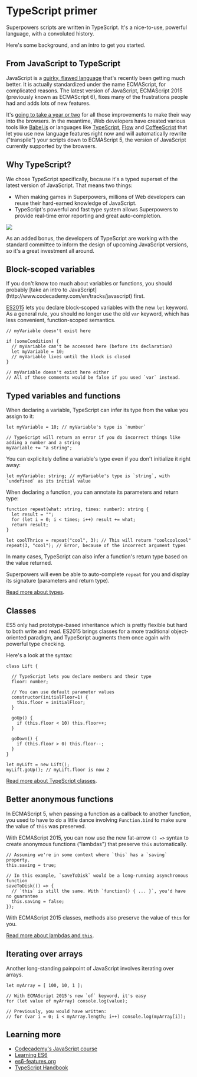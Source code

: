 # TypeScript primer

Superpowers scripts are written in TypeScript.
It's a nice-to-use, powerful language, with a convoluted history.

Here's some background, and an intro to get you started.

## From JavaScript to TypeScript

JavaScript is a [quirky, flawed language](https://www.destroyallsoftware.com/talks/wat) that's recently been getting much better.
It is actually standardized under the name ECMAScript, for complicated reasons.
The latest version of JavaScript, ECMAScript 2015 (previously known as ECMAScript 6), fixes many of the frustrations people had and adds lots of new features.

It's [going to take a year or two](https://kangax.github.io/compat-table/es6/) for all those improvements to make their way into the browsers.
In the meantime, Web developers have created various tools like [Babel.js](https://babeljs.io/)
or languages like [TypeScript](http://www.typescriptlang.org/), [Flow](http://flowtype.org/) and [CoffeeScript](http://coffeescript.org/)
that let you use new language features right now and will automatically rewrite ("transpile") your scripts down to ECMAScript 5, the version of JavaScript currently supported by the browsers.

## Why TypeScript?

We chose TypeScript specifically, because it's a typed superset of the latest version of JavaScript. That means two things:

  * When making games in Superpowers, millions of Web developers can reuse their hard-earned knowledge of JavaScript.
  * TypeScript's powerful and fast type system allows Superpowers to provide real-time error reporting and great auto-completion.

![](http://i.imgur.com/vnJU8Tt.gif)

As an added bonus, the developers of TypeScript are working with the standard committee to inform the design of upcoming JavaScript versions,
so it's a great investment all around.

## Block-scoped variables

<div class="note">
  If you don't know too much about variables or functions, you should probably [take an intro to JavaScript](http://www.codecademy.com/en/tracks/javascript) first.
</div>

<abbr title="ECMAScript 2015">ES2015</abbr> lets you declare block-scoped variables with the new `let` keyword.
As a general rule, you should no longer use the old `var` keyword, which has less convenient, function-scoped semantics.

```
// myVariable doesn't exist here

if (someCondition) {
  // myVariable can't be accessed here (before its declaration)
  let myVariable = 10;
  // myVariable lives until the block is closed
}

// myVariable doesn't exist here either
// All of those comments would be false if you used `var` instead.
```

## Typed variables and functions

When declaring a variable, TypeScript can infer its type from the value you assign to it:

```
let myVariable = 10; // myVariable's type is `number`

// TypeScript will return an error if you do incorrect things like adding a number and a string 
myVariable += "a string";
```

You can explicitely define a variable's type even if you don't initialize it right away:

```
let myVariable: string; // myVariable's type is `string`, with `undefined` as its initial value
```

When declaring a function, you can annotate its parameters and return type:

```
function repeat(what: string, times: number): string {
  let result = "";
  for (let i = 0; i < times; i++) result += what;
  return result;
} 

let coolThrice = repeat("cool", 3); // This will return "coolcoolcool"
repeat(3, "cool"); // Error, because of the incorrect argument types
```

In many cases, TypeScript can also infer a function's return type based on the value returned.

Superpowers will even be able to auto-complete `repeat` for you and display its signature (parameters and return type). 

[Read more about types](http://www.typescriptlang.org/Handbook#basic-types).

## Classes

ES5 only had prototype-based inheritance which is pretty flexible but hard to both write and read.
ES2015 brings classes for a more traditional object-oriented paradigm, and TypeScript augments them once again with powerful type checking.

Here's a look at the syntax:

```
class Lift {

  // TypeScript lets you declare members and their type
  floor: number;
  
  // You can use default parameter values
  constructor(initialFloor=1) {
    this.floor = initialFloor;
  }
  
  goUp() {
    if (this.floor < 10) this.floor++;
  }
  
  goDown() {
    if (this.floor > 0) this.floor--;
  }
}

let myLift = new Lift();
myLift.goUp(); // myLift.floor is now 2
```

[Read more about TypeScript classes](http://www.typescriptlang.org/Handbook#classes).

## Better anonymous functions

In ECMAScript 5, when passing a function as a callback to another function, you used to have to do a little dance
involving `Function.bind` to make sure the value of `this` was preserved.

With ECMAScript 2015, you can now use the new fat-arrow `() =>` syntax to create anonymous functions ("lambdas")
that preserve `this` automatically. 

```
// Assuming we're in some context where `this` has a `saving` property.
this.saving = true;

// In this example, `saveToDisk` would be a long-running asynchronous function
saveToDisk(() => {
  // `this` is still the same. With `function() { ... }`, you'd have no guarantee
  this.saving = false;
});
```

With ECMAScript 2015 classes, methods also preserve the value of `this` for you.

[Read more about lambdas and `this`](http://www.typescriptlang.org/Handbook#functions-lambdas-and-using-39this39).

## Iterating over arrays

Another long-standing painpoint of JavaScript involves iterating over arrays.

```
let myArray = [ 100, 10, 1 ];

// With ECMAScript 2015's new `of` keyword, it's easy
for (let value of myArray) console.log(value);

// Previously, you would have written:
// for (var i = 0; i < myArray.length; i++) console.log(myArray[i]);
```

## Learning more

  * [Codecademy's JavaScript course](http://www.codecademy.com/en/tracks/javascript)
  * [Learning ES6](https://github.com/ericdouglas/ES6-Learning)
  * [es6-features.org](http://es6-features.org/)
  * [TypeScript Handbook](http://www.typescriptlang.org/Handbook)
